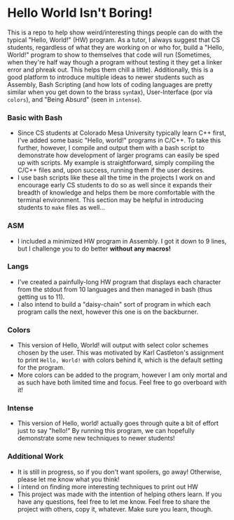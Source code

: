 # Hello World Isn't Boring!

This is a repo to help show weird/interesting things people can do with the typical "Hello, World!" (HW) program.
As a tutor, I always suggest that CS students, regardless of what they are working on or who for, build a "Hello, World!" program to show to themselves that code will run (Sometimes, when they're half way though a program without testing it
they get a linker error and phreak out. This helps them chill a little).
Additionally, this is a good platform to introduce multiple ideas to newer students such as Assembly, Bash Scripting (and how lots of coding languages are pretty similar when you get down to the brass `syn`tax), User-Interface (por vía `colors`), and "Being Absurd" (seen in `intense`). 

### Basic with Bash
 - Since CS students at Colorado Mesa University typically learn C++ first, I've added some basic "Hello, world!" programs in C/C++. To take this further, however, I compile and output them with a bash script to demonstrate how development of larger programs can easily be sped up with scripts. My example is straightforward, simply compiling the C/C++ files and, upon success, running them if the user desires.
 - I use bash scripts like these all the time in the projects I work on and encourage early CS students to do so as well since it expands their breadth of knowledge and helps them be more comfortable with the terminal environment. This section may be helpful in introducing students to ```make``` files as well...

### ASM
 - I included a minimized HW program in Assembly. I got it down to 9 lines, but I challenge you to do better __without any macros!__
 
### Langs
 - I've created a painfully-long HW program that displays each character from the stdout from 10 languages and then managed in bash (thus getting us to 11).
 - I also intend to build a "daisy-chain" sort of program in which each program calls the next, however this one is on the backburner.
 
### Colors
 - This version of Hello, World! will output with select color schemes chosen by the user. This was motivated by Karl Castleton's assignment to print `Hello, World!` with colors behind it, which is the default setting for the program.
 - More colors can be added to the program, however I am only mortal and as such have both limited time and focus. Feel free to go overboard with it!
 
### Intense
 - This version of Hello, world! actually goes through quite a bit of effort just to say "hello!" By running this program, we can hopefully demonstrate some new techniques to newer students!
 
### Additional Work
 - It is still in progress, so if you don't want spoilers, go away! Otherwise, please let me know what you think!
 - I intend on finding more interesting techniques to print out HW
 - This project was made with the intention of helping others learn. If you have any questions, feel free to let me know. Feel free to share the project with others, copy it, whatever. Make sure you learn, though.
